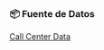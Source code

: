 ### 📦 Fuente de Datos

[Call Center Data](https://www.kaggle.com/datasets/satvicoder/call-center-data)

